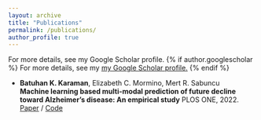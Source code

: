 ```yaml
---
layout: archive
title: "Publications"
permalink: /publications/
author_profile: true
---
```

For more details, see my Google Scholar profile.
{% if author.googlescholar %}
  For more details, see my <u><a href="{{author.googlescholar}}">my Google Scholar profile</a>.</u>
{% endif %}

- __Batuhan K. Karaman__, Elizabeth C. Mormino, Mert R. Sabuncu    
**Machine learning based multi-modal prediction of future
decline toward Alzheimer’s disease: An empirical study**
PLOS ONE, 2022.    
[Paper](https://doi.org/10.1371/journal.pone.0277322)   / [Code](https://github.com/batuhankmkaraman/mlbasedad)
